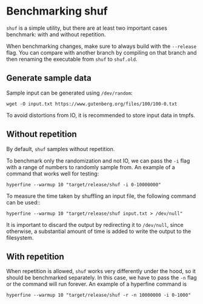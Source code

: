 <!-- spell-checker:ignore tmpfs -->

# Benchmarking shuf

`shuf` is a simple utility, but there are at least two important cases
benchmark: with and without repetition.

When benchmarking changes, make sure to always build with the `--release` flag.
You can compare with another branch by compiling on that branch and then
renaming the executable from `shuf` to `shuf.old`.

## Generate sample data

Sample input can be generated using `/dev/random`:

```shell
wget -O input.txt https://www.gutenberg.org/files/100/100-0.txt
```

To avoid distortions from IO, it is recommended to store input data in tmpfs.

## Without repetition

By default, `shuf` samples without repetition.

To benchmark only the randomization and not IO, we can pass the `-i` flag with
a range of numbers to randomly sample from. An example of a command that works
well for testing:

```shell
hyperfine --warmup 10 "target/release/shuf -i 0-10000000"
```

To measure the time taken by shuffling an input file, the following command can
be used::

```shell
hyperfine --warmup 10 "target/release/shuf input.txt > /dev/null"
```

It is important to discard the output by redirecting it to `/dev/null`, since
otherwise, a substantial amount of time is added to write the output to the
filesystem.

## With repetition

When repetition is allowed, `shuf` works very differently under the hood, so it
should be benchmarked separately. In this case, we have to pass the `-n` flag or
the command will run forever. An example of a hyperfine command is

```shell
hyperfine --warmup 10 "target/release/shuf -r -n 10000000 -i 0-1000"
```
